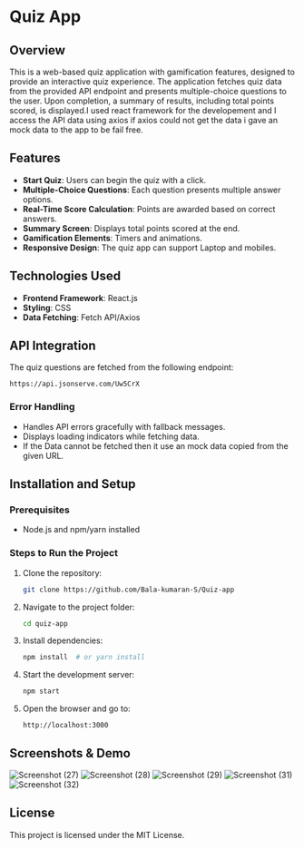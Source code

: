 # Quiz App

## Overview
This is a web-based quiz application with gamification features, designed to provide an interactive quiz experience. The application fetches quiz data from the provided API endpoint and presents multiple-choice questions to the user. Upon completion, a summary of results, including total points scored, is displayed.I used react framework for the developement and I access the API data using axios if axios could not get the data i gave an mock data to the app to be fail free.

## Features
- **Start Quiz**: Users can begin the quiz with a click.
- **Multiple-Choice Questions**: Each question presents multiple answer options.
- **Real-Time Score Calculation**: Points are awarded based on correct answers.
- **Summary Screen**: Displays total points scored at the end.
- **Gamification Elements**: Timers and animations.
- **Responsive Design**: The quiz app can support Laptop and mobiles.

## Technologies Used
- **Frontend Framework**: React.js
- **Styling**: CSS
- **Data Fetching**: Fetch API/Axios

## API Integration
The quiz questions are fetched from the following endpoint:
```
https://api.jsonserve.com/Uw5CrX
```
### Error Handling
- Handles API errors gracefully with fallback messages.
- Displays loading indicators while fetching data.
- If the Data cannot be fetched then it use an mock data copied from the given URL.

## Installation and Setup
### Prerequisites
- Node.js and npm/yarn installed

### Steps to Run the Project
1. Clone the repository:
   ```bash
   git clone https://github.com/Bala-kumaran-S/Quiz-app
   ```
2. Navigate to the project folder:
   ```bash
   cd quiz-app
   ```
3. Install dependencies:
   ```bash
   npm install  # or yarn install
   ```
4. Start the development server:
   ```bash
   npm start 
   ```
5. Open the browser and go to:
   ```
   http://localhost:3000
   ```

## Screenshots & Demo
![Screenshot (27)](https://github.com/user-attachments/assets/9b932958-df93-42d8-9a32-71fb601d6f76)
![Screenshot (28)](https://github.com/user-attachments/assets/8c59cd65-ef24-41c0-abcb-dba7b2de9390)
![Screenshot (29)](https://github.com/user-attachments/assets/6f12a46b-9e51-4f5b-a372-ebc33bb92fc3)
![Screenshot (31)](https://github.com/user-attachments/assets/4a17e26b-f32b-4cd2-a53c-9647a6c032b1)
![Screenshot (32)](https://github.com/user-attachments/assets/290754bd-2430-4595-9cc5-a86d4a863f9f)


## License
This project is licensed under the MIT License.


